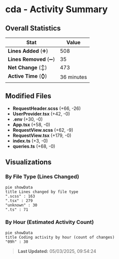 # cda - Activity Summary 

## Overall Statistics

| Stat                   | Value                                                             |
| ---------------------- | ----------------------------------------------------------------- |
| **Lines Added** (➕)   | 508                                          |
| **Lines Removed** (➖) | 35                                        |
| **Net Change** (↕)    | 473                |
| **Active Time** (⌚)   | 36 minutes |


## Modified Files
- **RequestHeader.scss** (+66, -26)
- **UserProvider.tsx** (+42, -0)
- **.env** (+30, -0)
- **App.tsx** (+58, -0)
- **RequestView.scss** (+62, -9)
- **RequestView.tsx** (+179, -0)
- **index.ts** (+3, -0)
- **queries.ts** (+68, -0)

## Visualizations

### By File Type (Lines Changed)

```mermaid
pie showData
title Lines changed by file type
".scss" : 163
".tsx" : 279
"unknown" : 30
".ts" : 71
```

### By Hour (Estimated Activity Count)

```mermaid
pie showData
title Coding activity by hour (count of changes)
"09h" : 30
```


> **Last Updated:** 05/03/2025, 09:54:24